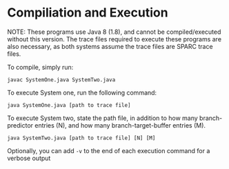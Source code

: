 # Compiliation and Execution
NOTE: These programs use Java 8 (1.8), and cannot be compiled/executed without this version. The trace files required to execute these programs are also necessary, as both systems assume the trace files are SPARC trace files.

To compile, simply run:
```
javac SystemOne.java SystemTwo.java
```

To execute System one, run the following command:
```
java SystemOne.java [path to trace file]
```

To execute System two, state the path file, in addition to how many branch-predictor entries (N), and how many branch-target-buffer entries (M).
```
java SystemTwo.java [path to trace file] [N] [M]
```

Optionally, you can add `-v` to the end of each execution command for a verbose output